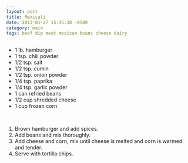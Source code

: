 ```yaml
---
layout: post
title: Mexicali
date: 2013-01-27 15:45:38 -0500
category: main
tags: beef dip meat mexican beans cheese dairy
---
```

<ul>
	<li>1 lb. hamburger</li>
	<li>1 tsp. chili powder</li>
	<li>1/2 tsp. salt</li>
	<li>1/2 tsp. cumin</li>
	<li>1/2 tsp. onion powder</li>
	<li>1/4 tsp. paprika</li>
	<li>1/4 tsp. garlic powder</li>
	<li>1 can refried beans</li>
	<li>1/2 cup shredded cheese</li>
	<li>1 cup frozen corn</li>
</ul>
&nbsp;  
<ol>
	<li>Brown hamburger and add spices.</li>
	<li>Add beans and mix thoroughly.</li>
	<li>Add cheese and corn, mix until cheese is melted and corn is warmed and tender.</li>
	<li>Serve with tortilla chips.</li>
</ol>
